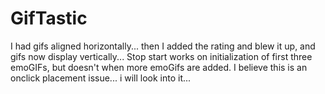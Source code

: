 # GifTastic
I had gifs aligned horizontally... then I added the rating and blew it up, and gifs now display vertically...
Stop start works on initialization of first three emoGIFs, but doesn't when more emoGifs are added. I believe this is an onclick placement issue... i will look into it...

